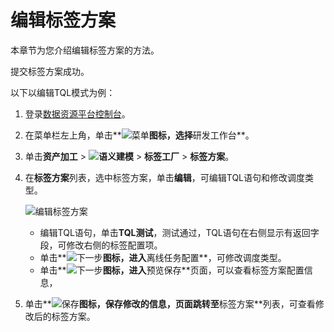 # 编辑标签方案

本章节为您介绍编辑标签方案的方法。

提交标签方案成功。

以下以编辑TQL模式为例：

1.  登录[数据资源平台控制台](https://dataq.console.aliyun.com)。

2.  在菜单栏左上角，单击**![菜单](https://static-aliyun-doc.oss-accelerate.aliyuncs.com/assets/img/zh-CN/6504337061/p188771.png)**图标，选择**研发工作台**。

3.  单击**资产加工** \> **![语义建模](https://static-aliyun-doc.oss-accelerate.aliyuncs.com/assets/img/zh-CN/1290330161/p208848.png)** \> **标签工厂** \> **标签方案**。

4.  在**标签方案**列表，选中标签方案，单击**编辑**，可编辑TQL语句和修改调度类型。

    ![编辑标签方案](https://static-aliyun-doc.oss-accelerate.aliyuncs.com/assets/img/zh-CN/0890250161/p214167.png)

    -   编辑TQL语句，单击**TQL测试**，测试通过，TQL语句在右侧显示有返回字段，可修改右侧的标签配置项。
    -   单击**![下一步](https://static-aliyun-doc.oss-accelerate.aliyuncs.com/assets/img/zh-CN/6323117951/p120840.png)**图标，进入**离线任务配置**，可修改调度类型。
    -   单击**![下一步](https://static-aliyun-doc.oss-accelerate.aliyuncs.com/assets/img/zh-CN/6323117951/p120840.png)**图标，进入**预览保存**页面，可以查看标签方案配置信息，
5.  单击**![保存](https://static-aliyun-doc.oss-accelerate.aliyuncs.com/assets/img/zh-CN/6323117951/p120841.png)**图标，保存修改的信息，页面跳转至**标签方案**列表，可查看修改后的标签方案。


